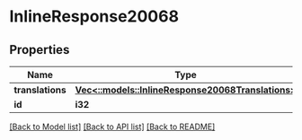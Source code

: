 # InlineResponse20068

## Properties

Name | Type | Description | Notes
------------ | ------------- | ------------- | -------------
**translations** | [**Vec<::models::InlineResponse20068Translations>**](inline_response_200_68_translations.md) |  | [optional] 
**id** | **i32** |  | [optional] 

[[Back to Model list]](../README.md#documentation-for-models) [[Back to API list]](../README.md#documentation-for-api-endpoints) [[Back to README]](../README.md)


